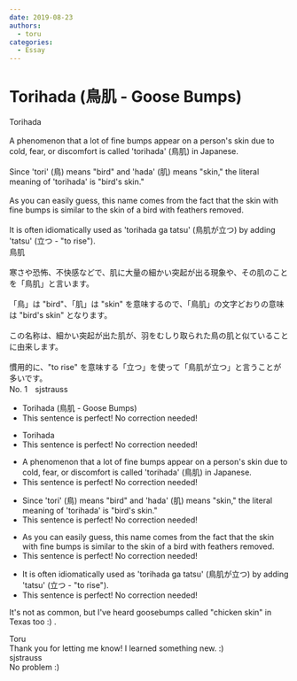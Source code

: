 ```yaml
---
date: 2019-08-23
authors:
  - toru
categories:
  - Essay
---
```


<h1 id="subject_show">Torihada (鳥肌 - Goose Bumps)</h1>
<div class="date" hidden>Aug 23, 2019 14:31</div>
<div id="post"><div id="body_show_ori">
Torihada<br/><br/>A phenomenon that a lot of fine bumps appear on a person's skin due to cold, fear, or discomfort is called 'torihada' (鳥肌) in Japanese.<br/><br/>Since 'tori' (鳥) means "bird" and 'hada' (肌) means "skin," the literal meaning of 'torihada' is "bird's skin."<br/><br/>As you can easily guess, this name comes from the fact that the skin with fine bumps is similar to the skin of a bird with feathers removed.<br/><br/>It is often idiomatically used as 'torihada ga tatsu' (鳥肌が立つ) by adding 'tatsu' (立つ - "to rise").
</div></div>

<!-- more -->

<div id="post_ja"><div id="body_show_mo">
鳥肌<br/><br/>寒さや恐怖、不快感などで、肌に大量の細かい突起が出る現象や、その肌のことを「鳥肌」と言います。<br/><br/>「鳥」は "bird"、「肌」は "skin" を意味するので、「鳥肌」の文字どおりの意味は "bird's skin" となります。<br/><br/>この名称は、細かい突起が出た肌が、羽をむしり取られた鳥の肌と似ていることに由来します。<br/><br/>慣用的に、"to rise" を意味する「立つ」を使って「鳥肌が立つ」と言うことが多いです。
</div></div>
<div id="block"><div class="first_name"> No. 1　<span class="just_name">sjstrauss</span></div><div id="block2">
<ul class="correction_field">
<li class="incorrect">Torihada (鳥肌 - Goose Bumps)</li>
<li class="corrected perfect">This sentence is perfect! No correction needed!</li>
</ul>
<ul class="correction_field">
<li class="incorrect">Torihada</li>
<li class="corrected perfect">This sentence is perfect! No correction needed!</li>
</ul>
<ul class="correction_field">
<li class="incorrect">A phenomenon that a lot of fine bumps appear on a person's skin due to cold, fear, or discomfort is called 'torihada' (鳥肌) in Japanese.</li>
<li class="corrected perfect">This sentence is perfect! No correction needed!</li>
</ul>
<ul class="correction_field">
<li class="incorrect">Since 'tori' (鳥) means "bird" and 'hada' (肌) means "skin," the literal meaning of 'torihada' is "bird's skin."</li>
<li class="corrected perfect">This sentence is perfect! No correction needed!</li>
</ul>
<ul class="correction_field">
<li class="incorrect">As you can easily guess, this name comes from the fact that the skin with fine bumps is similar to the skin of a bird with feathers removed.</li>
<li class="corrected perfect">This sentence is perfect! No correction needed!</li>
</ul>
<ul class="correction_field">
<li class="incorrect">It is often idiomatically used as 'torihada ga tatsu' (鳥肌が立つ) by adding 'tatsu' (立つ - "to rise").</li>
<li class="corrected perfect">This sentence is perfect! No correction needed!</li>
</ul>
<p class="comment_small">
 It's not as common, but I've heard goosebumps called "chicken skin" in Texas too :) .
</p>

</div><div class="name"><span class="just_name">Toru</span><br>
Thank you for letting me know! I learned something new. :) 
</div>
<div class="name"><span class="just_name">sjstrauss</span><br>
No problem :)
</div>
</div>
